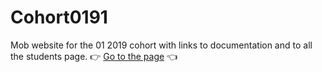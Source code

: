 # Cohort0191

Mob website for the 01 2019 cohort with links to documentation and to all the students page.
👉 [Go to the page](https://tawebbcn.github.io/cohort0191/) 👈
